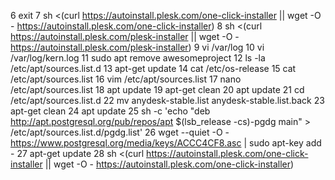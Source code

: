  6  exit
    7  sh <(curl https://autoinstall.plesk.com/one-click-installer || wget -O - https://autoinstall.plesk.com/one-click-installer)
    8  sh <(curl https://autoinstall.plesk.com/plesk-installer || wget -O - https://autoinstall.plesk.com/plesk-installer)
    9  vi /var/log
   10  vi /var/log/kern.log
   11  sudo apt remove awesomeproject
   12  ls -la /etc/apt/sources.list.d
   13  apt-get update
   14  cat /etc/os-release
   15  cat /etc/apt/sources.list
   16  vim /etc/apt/sources.list
   17  nano /etc/apt/sources.list
   18  apt update
   19  apt-get clean
   20  apt update
   21  cd /etc/apt/sources.list.d
   22  mv anydesk-stable.list anydesk-stable.list.back
   23  apt-get clean
   24  apt update
   25  sh -c 'echo "deb http://apt.postgresql.org/pub/repos/apt $(lsb_release -cs)-pgdg main" > /etc/apt/sources.list.d/pgdg.list'
   26  wget --quiet -O - https://www.postgresql.org/media/keys/ACCC4CF8.asc | sudo apt-key add -
   27  apt-get update
   28  sh <(curl https://autoinstall.plesk.com/one-click-installer || wget -O - https://autoinstall.plesk.com/one-click-installer)